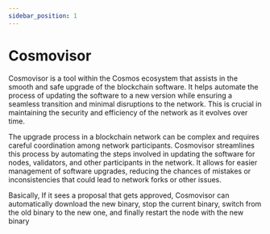 ```yaml
---
sidebar_position: 1
---
```


# Cosmovisor

Cosmovisor is a tool within the Cosmos ecosystem that assists in the smooth and safe upgrade of the blockchain software. It helps automate the process of updating the software to a new version while ensuring a seamless transition and minimal disruptions to the network. This is crucial in maintaining the security and efficiency of the network as it evolves over time.

The upgrade process in a blockchain network can be complex and requires careful coordination among network participants. Cosmovisor streamlines this process by automating the steps involved in updating the software for nodes, validators, and other participants in the network. It allows for easier management of software upgrades, reducing the chances of mistakes or inconsistencies that could lead to network forks or other issues.

Basically, If it sees a proposal that gets approved, Cosmovisor can automatically download the new binary, stop the current binary, switch from the old binary to the new one, and finally restart the node with the new binary